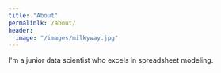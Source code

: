 ```yaml
---
title: "About"
permalinlk: /about/
header:
  image: "/images/milkyway.jpg"
---
```


I'm a junior data scientist who excels in spreadsheet modeling. 